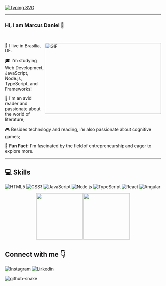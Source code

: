 <div>
    <a href="https://git.io/typing-svg"><img src="https://readme-typing-svg.demolab.com?font=Fira+Code&size=30&pause=1000&vCenter=true&width=425&height=35&lines=%3C+Hello%2C+World!+%2F%3E" alt="Typing SVG" /></a>
    <hr>
    <h3>Hi, I am Marcus Daniel 👋</h3>
  </div>
</div>

<br>

<div> 
  <picture>
    <source media="(prefers-color-scheme: dark)" srcset="https://media2.giphy.com/media/juua9i2c2fA0AIp2iq/giphy.gif?cid=ecf05e47sh4porccu4yu85z6m9ue7pb9be0iqtddrm6qudwt&ep=v1_gifs_related&rid=giphy.gif&ct=s">
    <source media="(prefers-color-scheme: light)" srcset="https://media2.giphy.com/media/juua9i2c2fA0AIp2iq/giphy.gif?cid=ecf05e47sh4porccu4yu85z6m9ue7pb9be0iqtddrm6qudwt&ep=v1_gifs_related&rid=giphy.gif&ct=s">
    <img align="right" alt="GIF" src=""  width="375px" height="230"/>
  </picture> 
  
  <div>
 
🌆 I live in Brasília, DF.
  
🎓 I'm studying Web Development, JavaScript, Node.js, TypeScript, and Frameworks!
  
📖 I'm an avid reader and passionate about the world of literature;
  
🎮 Besides technology and reading, I'm also passionate about cognitive games;
  
💜 <b>Fun Fact:</b> I'm fascinated by the field of entrepreneurship and eager to explore more.


</div>
</div>

<hr>

## 💻 Skills
![HTML5](https://img.shields.io/badge/HTML5-E34F26?style=for-the-badge&logo=html5&logoColor=white)
![CSS3](https://img.shields.io/badge/CSS3-1572B6?style=for-the-badge&logo=css3&logoColor=white)
![JavaScript](https://img.shields.io/badge/JavaScript-323330?style=for-the-badge&logo=javascript&logoColor=F7DF1E)
![Node.js](https://img.shields.io/badge/Node.js-43853D?style=for-the-badge&logo=node.js&logoColor=white)
![TypeScript](https://img.shields.io/badge/TypeScript-007ACC?style=for-the-badge&logo=typescript&logoColor=white)
![React](https://img.shields.io/badge/React-20232A?style=for-the-badge&logo=react&logoColor=61DAFB)
![Angular](https://img.shields.io/badge/Angular-DD0031?style=for-the-badge&logo=angular&logoColor=white)

<div align="center">
    <img height="150em" src=https://github-readme-stats-git-masterrstaa-rickstaa.vercel.app/api?username=daniel777-hub&hide=contribs,issues&rank_icon=github&hide_border=true&show_icons=true&icon_color=ffc222&bg_color=72090A&title_color=ffc222&text_color=fff&include_all_commits=true&count_private=true"/>
    <img height="150em" src="https://github-readme-stats-git-masterrstaa-rickstaa.vercel.app/api/top-langs/?username=daniel777-hub&hide=jinja,css,html&hide_border=true&show_icons=true&bg_color=72090A&title_color=ffc222&text_color=fff&layout=compact&langs_count=7"/>
  </div>
    
   ## **Connect with me 👇**

[![Instagram](https://img.shields.io/badge/Instagram-E4405F?style=for-the-badge&logo=instagram&logoColor=white)](https://www.instagram.com/iamdaniel061/)
[![Linkedin](https://img.shields.io/badge/LinkedIn-0077B5?style=for-the-badge&logo=linkedin&logoColor=white)](https://www.linkedin.com/in/marcus-daniel-b8a3b6237/)

<picture>
  <source media="(prefers-color-scheme: dark)" srcset="github-snake-dark.svg" />
  <source media="(prefers-color-scheme: light)" srcset="github-snake.svg" />
  <img alt="github-snake" src="github-snake.svg" />
</picture>
